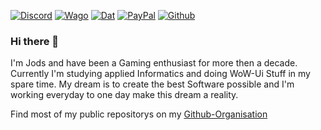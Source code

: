 [![Discord][SVG-Discord]][Discord]
[![Wago][SVG-Wago]][Wago]
[![Dat][SVG-Dat]][Dat]
[![PayPal][SVG-PayPal]][PayPal]
[![Github][SVG-Github]][Github]

### Hi there 👋

I'm Jods and have been a Gaming enthusiast for more then a decade. Currently I'm studying applied Informatics and doing WoW-Ui Stuff in my spare time. 
My dream is to create the best Software possible and I'm working everyday to one day make this dream a reality. 

Find most of my public repositorys on my [Github-Organisation](https://github.com/Jods-GH)

[//]: # (Links)

[Discord]: https://discord.com/invite/v3gYmYamGJ (Join the Discord)
[PayPal]: https://www.paypal.com/donate/?hosted_button_id=PSQ4D3HXNZKMG (Donate via PayPal)
[Wago]: https://wago.io/p/Jodsderechte (Check out my Weakauras)
[Dat]:  https://www.curseforge.com/wow/addons/dungeon-aura-tools (Check out my World of Warcraft Addon)
[Github]: https://github.com/Jods-GH (The Github Org i use to host public Repositories)

[//]: # (Images)
[SVG-Github]: https://img.shields.io/badge/GitHub-100000?logo=github&logoColor=white
[SVG-Discord]: https://img.shields.io/badge/Discord-7289da?logo=discord&logoColor=fff&style=flat-square
[SVG-PayPal]: https://custom-icon-badges.demolab.com/badge/-PayPal-lightgrey?style=flat-square&logo=paypal&color=007CB1
[SVG-Wago]: https://custom-icon-badges.demolab.com/badge/-WeakAuras-lightgrey?style=flat-square&logo=weakauras&color=22283D
[SVG-Dat]: https://custom-icon-badges.demolab.com/badge/-WoW_Addon-lightgrey?style=flat-square&logo=dat&color=ff5c19
